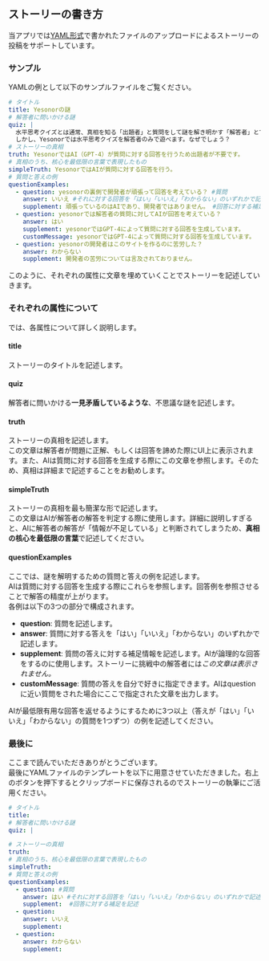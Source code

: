 ## ストーリーの書き方

当アプリでは[YAML形式](https://e-words.jp/w/YAML.html)で書かれたファイルのアップロードによるストーリーの投稿をサポートしています。
### サンプル

YAMLの例として以下のサンプルファイルをご覧ください。

```yaml
# タイトル
title: Yesonorの謎
# 解答者に問いかける謎
quiz: | 
  水平思考クイズとは通常、真相を知る「出題者」と質問をして謎を解き明かす「解答者」とで遊ぶゲームです。
  しかし、Yesonorでは水平思考クイズを解答者のみで遊べます。なぜでしょう？
# ストーリーの真相
truth: YesonorではAI（GPT-4）が質問に対する回答を行うため出題者が不要です。
# 真相のうち、核心を最低限の言葉で表現したもの
simpleTruth: YesonorではAIが質問に対する回答を行う。
# 質問と答えの例
questionExamples:
  - question: yesonorの裏側で開発者が頑張って回答を考えている？ #質問
    answer: いいえ #それに対する回答を「はい」「いいえ」「わからない」のいずれかで記述
    supplement: 頑張っているのはAIであり、開発者ではありません。 #回答に対する補足を記述
  - question: yesonorでは解答者の質問に対してAIが回答を考えている？ 
    answer: はい 
    supplement: yesonorではGPT-4によって質問に対する回答を生成しています。
    customMessage: yesonorではGPT-4によって質問に対する回答を生成しています。
  - question: yesonorの開発者はこのサイトを作るのに苦労した？ 
    answer: わからない 
    supplement: 開発者の苦労については言及されておりません。
```

このように、それぞれの属性に文章を埋めていくことでストーリーを記述していきます。

### それぞれの属性について
では、各属性について詳しく説明します。

#### title
ストーリーのタイトルを記述します。

#### quiz
解答者に問いかける**一見矛盾しているような**、不思議な謎を記述します。  

#### truth
ストーリーの真相を記述します。  
この文章は解答者が問題に正解、もしくは回答を諦めた際にUI上に表示されます。また、AIは質問に対する回答を生成する際にこの文章を参照します。そのため、真相は詳細まで記述することをお勧めします。

#### simpleTruth
ストーリーの真相を最も簡潔な形で記述します。    
この文章はAIが解答者の解答を判定する際に使用します。詳細に説明しすぎると、AIに解答者の解答が「情報が不足している」と判断されてしまうため、**真相の核心を最低限の言葉**で記述してください。

#### questionExamples
ここでは、謎を解明するための質問と答えの例を記述します。  
AIは質問に対する回答を生成する際にこれらを参照します。回答例を参照させることで解答の精度が上がります。  
各例は以下の3つの部分で構成されます。  

- **question**: 質問を記述します。
- **answer**: 質問に対する答えを「はい」「いいえ」「わからない」のいずれかで記述します。
- **supplement**: 質問の答えに対する補足情報を記述します。AIが論理的な回答をするのに使用します。ストーリーに挑戦中の解答者には*この文章は表示されません。*
- **customMessage**: 質問の答えを自分で好きに指定できます。AIはquestionに近い質問をされた場合にここで指定された文章を出力します。

AIが最低限有用な回答を返せるようにするために3つ以上（答えが「はい」「いいえ」「わからない」の質問を1つずつ）の例を記述してください。

### 最後に
ここまで読んでいただきありがとうございます。  
最後にYAMLファイルのテンプレートを以下に用意させていただきました。右上のボタンを押下するとクリップボードに保存されるのでストーリーの執筆にご活用ください。

```yaml
# タイトル
title: 
# 解答者に問いかける謎
quiz: | 

# ストーリーの真相
truth: 
# 真相のうち、核心を最低限の言葉で表現したもの
simpleTruth: 
# 質問と答えの例
questionExamples:
  - question: #質問
    answer: はい #それに対する回答を「はい」「いいえ」「わからない」のいずれかで記述
    supplement:  #回答に対する補足を記述
  - question:
    answer: いいえ 
    supplement:
  - question:
    answer: わからない 
    supplement:
```